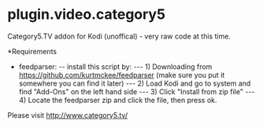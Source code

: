 # plugin.video.category5
Category5.TV addon for Kodi (unoffical) - very raw code at this time.

*Requirements
- feedparser:
-- install this script by:
--- 1) Downloading from https://github.com/kurtmckee/feedparser (make sure you put it somewhere you can find it later)
--- 2) Load Kodi and go to system and find "Add-Ons" on the left hand side
--- 3) Click "Install from zip file"
--- 4) Locate the feedparser zip and click the file, then press ok.  

Please visit http://www.category5.tv/
